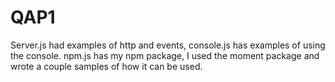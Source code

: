 # QAP1
Server.js had examples of http and events, console.js has examples of using the console. npm.js has my npm package,
I used the moment package and wrote a couple samples of how it can be used.
